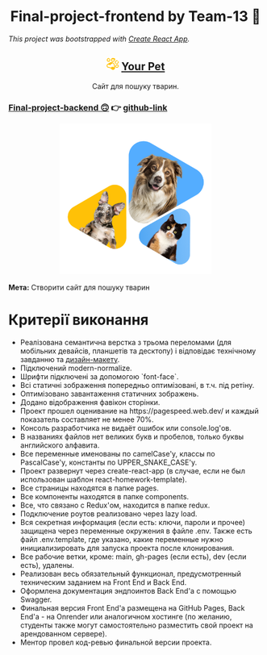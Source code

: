 # <h1 align="center">Final-project-frontend by Team-13 👋</h1>

_This project was bootstrapped with
[Create React App](https://github.com/facebook/create-react-app)._

<h2 align="center"><img src="public/favicon.ico" alt="favicon"> <a href="https://khailoandrey.github.io/final-project-frontend/" target="_blank" rel="noreferrer">Your Pet</a></h2>
<p align="center">Сайт для пошуку тварин.</p>


<h3><a href="https://final-project-backend-4o0r.onrender.com/api-docs/#/" target="_blank" rel="noreferrer">Final-project-backend 🙃</a>
  👉 <a href="https://github.com/TaitanB/final-project-backend" target="_blank" rel="noreferrer">github-link</a></h3>

<p align="center">
  <img src="src/images/Home/home_mob.png" alt="Home Screenshot" width="300" height="auto">
</p>

<b>Мета:</b> Створити сайт для пошуку тварин

# Критерії виконання
<ul>
<li>Реалізована семантична верстка з трьома переломами (для мобільних девайсів, планшетів та десктопу) 
    і відповідає технічному завданню та <a href="https://www.figma.com/file/0jlTykBnzSdnXWKtRMxhSV/Your-Pet-2.0?node-id=65%3A664&mode=dev">дизайн-макету</a>.</li>
<li>Підключений modern-normalize.</li>
<li>Шрифти підключені за допомогою `font-face`.</li>
<li>Всі статичні зображення попередньо оптимізовані, в т.ч. під ретіну.</li>
<li>Оптимізовано завантаження статичних зображень.</li>
<li>Додано відображення фавікон сторінки.</li>
  <li>Проект прошел оценивание на https://pagespeed.web.dev/ и каждый показатель составляет не менее 70%.</li>
  <li>Консоль разработчика не видаёт ошибок или console.log'ов.</li>
  <li>В названиях файлов нет великих букв и пробелов, только буквы английского алфавита.</li>
  <li>Все переменные именованы по camelCase'у, классы по PascalCase'у, константы по UPPER_SNAKE_CASE'у.</li>
  <li>Проект развернут через create-react-app (в случае, если не был использован шаблон react-homework-template).</li>
  <li>Все страницы находятся в папке pages.</li>
  <li>Все компоненты находятся в папке components.</li>
  <li>Все, что связано с Redux'ом, находится в папке redux.</li>
  <li>Подключение роутов реализовано через lazy load.</li>
  <li>Вся секретная информация (если есть: ключи, пароли и прочее) защищена через переменные окружения в файле .env. Также есть файл .env.template, где указано, какие переменные нужно инициализировать для запуска проекта после клонирования.</li>
  <li>Все рабочие ветки, кроме: main, gh-pages (если есть), dev (если есть), удалены.</li>
  <li>Реализован весь обязательный функционал, предусмотренный техническим заданием на Front End и Back End.</li>
  <li>Оформлена документация эндпоинтов Back End'a с помощью Swagger.</li>
  <li>Финальная версия Front End'a размещена на GitHub Pages, Back End'a - на Onrender или аналогичном хостинге (по желанию, студенты также могут самостоятельно разместить свой проект на арендованном сервере).</li>
  <li>Ментор провел код-ревью финальной версии проекта.</li>
</ul>
